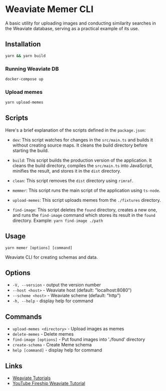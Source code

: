 # Weaviate Memer CLI
A basic utility for uploading images and conducting similarity searches in the Weaviate database, serving as a practical example of its use.

## Installation
```bash
yarn && yarn build
```

### Running Weaviate DB
```bash
docker-compose up
```

### Upload memes
```bash
yarn upload-memes
```

## Scripts

Here's a brief explanation of the scripts defined in the `package.json`:

- `dev`: This script watches for changes in the `src/main.ts` and builds it without creating source maps. It cleans the build directory before starting the build.

- `build`: This script builds the production version of the application. It cleans the build directory, compiles the `src/main.ts` into JavaScript, minifies the result, and stores it in the `dist` directory.

- `clean`: This script removes the `dist` directory using `rimraf`.

- `memmer`: This script runs the main script of the application using `ts-node`.

- `upload-memes`: This script uploads memes from the `./fixtures` directory.

- `find-image`: This script deletes the `found` directory, creates a new one, and runs the `find-image` command which stores its result in the `found` directory. Example: `yarn find-image ./path`

## Usage

`yarn memer [options] [command]`

Weaviate CLI for creating schemas and data.

## Options

- `-V, --version` - output the version number
- `--host <host>` - Weaviate host (default: "localhost:8080")
- `--scheme <host>` - Weaviate scheme (default: "http")
- `-h, --help` - display help for command

## Commands

- `upload-memes <directory>` - Upload images as memes
- `delete-memes` - Delete memes
- `find-image [options]` - Put found images into './found' directory
- `create-schema` - Create Meme schema
- `help [command]` - display help for command

## Links
* [Weaviate Tutorials](https://weaviate.io/developers/weaviate/tutorials)
* [YouTube Fireship Weaviate Tutorial](https://www.youtube.com/watch?v=Q4XKuJHQGxU)